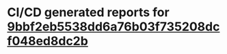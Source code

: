 # CI/CD generated reports for [9bbf2eb5538dd6a76b03f735208dcf048ed8dc2b](https://github.com/hydephp/develop/commit/9bbf2eb5538dd6a76b03f735208dcf048ed8dc2b)
